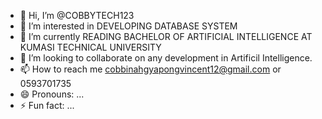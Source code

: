 - 👋 Hi, I’m @COBBYTECH123
- 👀 I’m interested in DEVELOPING DATABASE SYSTEM
- 🌱 I’m currently READING BACHELOR OF ARTIFICIAL INTELLIGENCE AT KUMASI TECHNICAL UNIVERSITY
- 💞️ I’m looking to collaborate on any development in Artificil Intelligence.
- 📫 How to reach me cobbinahgyapongvincent12@gmail.com or 0593701735
- 😄 Pronouns: ...
- ⚡ Fun fact: ...

<!---
COBBYTECH123/COBBYTECH123 is a ✨ special ✨ repository because its `README.md` (this file) appears on your GitHub profile.
You can click the Preview link to take a look at your changes.
--->

